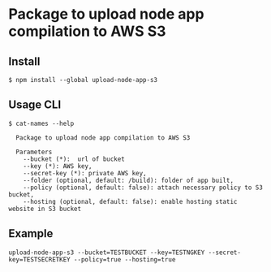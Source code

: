 # Package to upload node app compilation to AWS S3
## Install
```
$ npm install --global upload-node-app-s3
```

## Usage CLI
```
$ cat-names --help

  Package to upload node app compilation to AWS S3

  Parameters
    --bucket (*):  url of bucket
    --key (*): AWS key,
    --secret-key (*): private AWS key,
    --folder (optional, default: /build): folder of app built,
    --policy (optional, default: false): attach necessary policy to S3 bucket,
    --hosting (optional, default: false): enable hosting static website in S3 bucket

```
## Example
```
upload-node-app-s3 --bucket=TESTBUCKET --key=TESTNGKEY --secret-key=TESTSECRETKEY --policy=true --hosting=true

```
